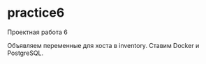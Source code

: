 # practice6
Проектная работа 6

Объявляем переменные для хоста в inventory. Ставим Docker и PostgreSQL.
